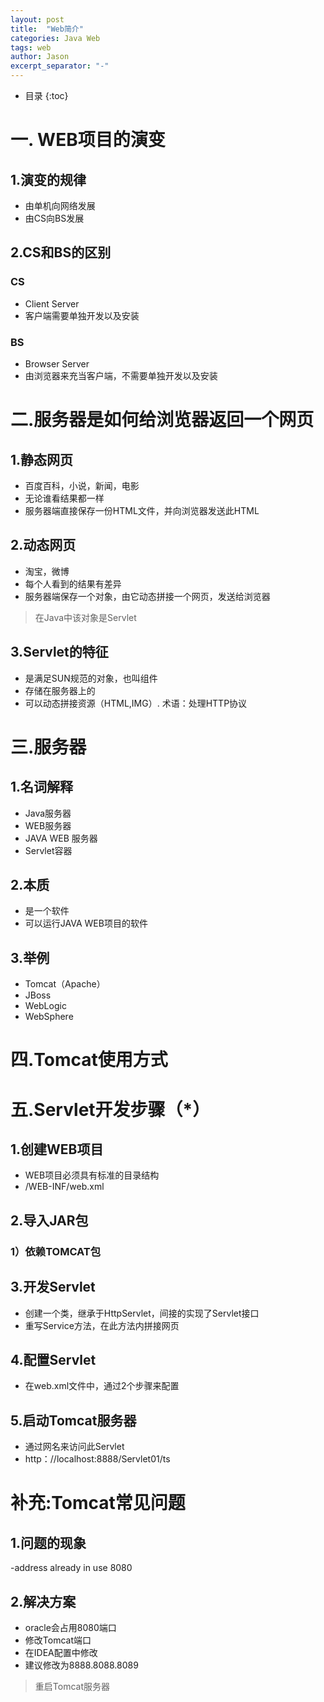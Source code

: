 ```yaml
---
layout: post
title:  "Web简介"
categories: Java Web
tags: web
author: Jason
excerpt_separator: "-"
---
```


* 目录
{:toc}

# 一. WEB项目的演变
## 1.演变的规律
- 由单机向网络发展
- 由CS向BS发展

## 2.CS和BS的区别
### CS
- Client Server
- 客户端需要单独开发以及安装

### BS
- Browser Server
- 由浏览器来充当客户端，不需要单独开发以及安装

# 二.服务器是如何给浏览器返回一个网页
## 1.静态网页
- 百度百科，小说，新闻，电影
- 无论谁看结果都一样
- 服务器端直接保存一份HTML文件，并向浏览器发送此HTML
## 2.动态网页
- 淘宝，微博
- 每个人看到的结果有差异
- 服务器端保存一个对象，由它动态拼接一个网页，发送给浏览器
> 在Java中该对象是Servlet

## 3.Servlet的特征
- 是满足SUN规范的对象，也叫组件
- 存储在服务器上的
- 可以动态拼接资源（HTML,IMG）. 术语：处理HTTP协议

# 三.服务器
## 1.名词解释
- Java服务器
- WEB服务器
- JAVA WEB 服务器
- Servlet容器

## 2.本质
- 是一个软件
- 可以运行JAVA WEB项目的软件

## 3.举例
- Tomcat（Apache）
- JBoss
- WebLogic
- WebSphere

# 四.Tomcat使用方式

# 五.Servlet开发步骤（*）
## 1.创建WEB项目
- WEB项目必须具有标准的目录结构
- /WEB-INF/web.xml

## 2.导入JAR包
### 1）依赖TOMCAT包

## 3.开发Servlet
- 创建一个类，继承于HttpServlet，间接的实现了Servlet接口
- 重写Service方法，在此方法内拼接网页

## 4.配置Servlet
- 在web.xml文件中，通过2个步骤来配置

## 5.启动Tomcat服务器
- 通过网名来访问此Servlet
- http：//localhost:8888/Servlet01/ts

# 补充:Tomcat常见问题
## 1.问题的现象
-address already in use 8080

## 2.解决方案
- oracle会占用8080端口
- 修改Tomcat端口
- 在IDEA配置中修改
- 建议修改为8888.8088.8089
>重启Tomcat服务器